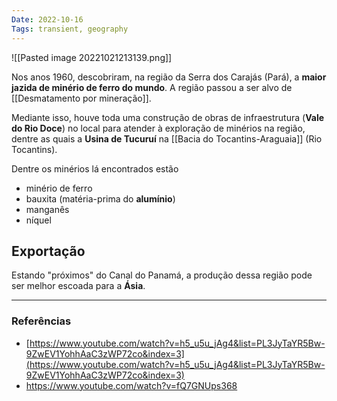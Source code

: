 ```yaml
---
Date: 2022-10-16
Tags: transient, geography
---
```

![[Pasted image 20221021213139.png]] 

Nos anos 1960, descobriram, na região da Serra dos Carajás (Pará), a **maior jazida de minério de ferro do mundo**. A região passou a ser alvo de [[Desmatamento por mineração]].

Mediante isso, houve toda uma construção de obras de infraestrutura (**Vale do Rio Doce**) no local para atender à exploração de minérios na região, dentre as quais a **Usina de Tucuruí** na [[Bacia do Tocantins-Araguaia]] (Rio Tocantins). 

Dentre os minérios lá encontrados estão
- minério de ferro
- bauxita (matéria-prima do **alumínio**)
- manganês
- níquel

## Exportação
Estando "próximos" do Canal do Panamá, a produção dessa região pode ser melhor escoada para a **Ásia**. 

---
### Referências
- [https://www.youtube.com/watch?v=h5_u5u_jAg4&list=PL3JyTaYR5Bw-9ZwEV1YohhAaC3zWP72co&index=3](https://www.youtube.com/watch?v=h5_u5u_jAg4&list=PL3JyTaYR5Bw-9ZwEV1YohhAaC3zWP72co&index=3)
- https://www.youtube.com/watch?v=fQ7GNUps368